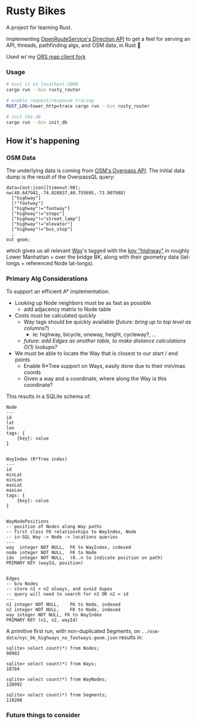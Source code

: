 # Rusty Bikes

A project for learning Rust.

Implementing [OpenRouteService's Direction API](https://giscience.github.io/openrouteservice/api-reference/endpoints/directions/) to get a feel for serving an API, threads, pathfinding algs, and OSM data, in Rust :crab:

Used w/ my [ORS map client fork](https://github.com/binhrobles/ors-map-client-rusty-fork)

### Usage

```bash
# host it at localhost:3000
cargo run --bin rusty_router

# enable request/response tracing
RUST_LOG=tower_http=trace cargo run --bin rusty_router

# init the db
cargo run --bin init_db
```

## How it's happening

### OSM Data

The underlying data is coming from [OSM's Overpass API](https://wiki.openstreetmap.org/wiki/Overpass_API). The initial data dump is the result of the OverpassQL query:

```
data=[out:json][timeout:90];
nw(40.647941,-74.028837,40.755695,-73.907988)
  ["highway"]
  [!"footway"]
  ["highway"!="footway"]
  ["highway"!="steps"]
  ["highway"!="street_lamp"]
  ["highway"!="elevator"]
  ["highway"!="bus_stop"]
  ;
out geom;
```

which gives us all relevant [Way](https://wiki.openstreetmap.org/wiki/Way)'s tagged with the [key "highway"](https://wiki.openstreetmap.org/wiki/Key:highway) in roughly Lower Manhattan + over the bridge BK, along with their geometry data (lat-longs + referenced Node lat-longs).

### Primary Alg Considerations

To support an efficient A\* implementation:

- Looking up Node neighbors must be as fast as possible
  - add adjacency matrix to Node table
- Costs must be calculated quickly
  - Way tags should be quickly available (_future: bring up to top level as columns?_)
    - ie: highway, bicycle, oneway, height, cycleway?, ...
  - _future: add Edges as another table, to make distance calculations O(1) lookups?_
- We must be able to locate the Way that is closest to our start / end points
  - Enable R\*Tree support on Ways, easily done due to their min/max coords
  - Given a way and a coordinate, where along the Way is this coordinate?

This results in a SQLite schema of:

```
Node
---
id
lat
lon
tags: {
	{key}: value
}


WayIndex (R*Tree index)
---
id
minLat
minLon
maxLat
maxLon
tags: {
	{key}: value
}


WayNodePositions
-- position of Nodes along Way paths
-- first class FK relationships to WayIndex, Node
-- in-SQL Way -> Node -> locations queries
---
way  integer NOT NULL,  FK to WayIndex, indexed
node integer NOT NULL,  FK to Node
idx  integer NOT NULL,  (0..n to indicate position on path)
PRIMARY KEY (wayId, position)


Edges
-- b/w Nodes
-- store n1 < n2 always, and avoid dupes
-- query will need to search for n1 OR n2 = id
---
n1 integer NOT NULL,    FK to Node, indexed
n2 integer NOT NULL,    FK to Node, indexed
way integer NOT NULL, FK to WayIndex
PRIMARY KEY (n1, n2, wayId)
```

A primitive first run, with non-duplicated Segments, on `../osm-data/nyc_bk_highways_no_footways.geom.json` results in:
```
sqlite> select count(*) from Nodes;
98982

sqlite> select count(*) from Ways;
18784

sqlite> select count(*) from WayNodes;
128992

sqlite> select count(*) from Segments;
110208
```

### Future things to consider
